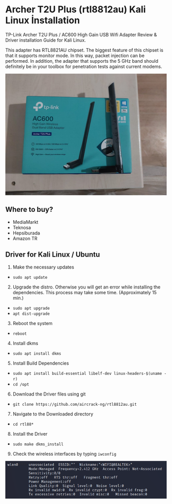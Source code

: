 # Archer T2U Plus (rtl8812au) Kali Linux İnstallation
TP-Link Archer T2U Plus / AC600 High Gain USB Wifi Adapter Review &amp; Driver installation Guide for Kali Linux.

This adapter has RTL8821AU chipset. The biggest feature of this chipset is that it supports monitor mode. In this way, packet injection can be performed. In addition, the adapter that supports the 5 GHz band should definitely be in your toolbox for penetration tests against current modems.

![adaptor](https://github.com/k1z1lelma/archer_t2u_plus_linux_installation/blob/main/img/tp_link.jpeg)

## Where to buy?

* MediaMarkt
* Teknosa
* Hepsiburada
* Amazon TR

## Driver for Kali Linux / Ubuntu

1) Make the necessary updates
* `sudo apt update`
2) Upgrade the distro. Otherwise you will get an error while installing the dependencies. This process may take some time. (Approximately 15 min.)
* `sudo apt upgrade`
* `apt dist-upgrade`
3) Reboot the system
* `reboot`
4) Install dkms
* `sudo apt install dkms`
5) Install Build Dependencies
* `sudo apt install build-essential libelf-dev linux-headers-$(uname -r)`
* `cd /opt`
6) Download the Driver files using git
* `git clone https://github.com/aircrack-ng/rtl8812au.git`
7) Navigate to the Downloaded directory
* `cd rtl88*`
8) Install the Driver
* `sudo make dkms_install`

9) Check the wireless interfaces by typing `iwconfig`

![iwconfig](https://github.com/k1z1lelma/archer_t2u_plus_linux_installation/blob/main/img/iwconfig.png)
